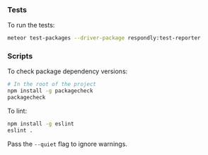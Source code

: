 ### Tests

To run the tests:

```bash
meteor test-packages --driver-package respondly:test-reporter
```

### Scripts

To check package dependency versions:

```bash
# In the root of the project
npm install -g packagecheck
packagecheck
```

To lint:

```bash
npm install -g eslint
eslint .
```

Pass the `--quiet` flag to ignore warnings.
